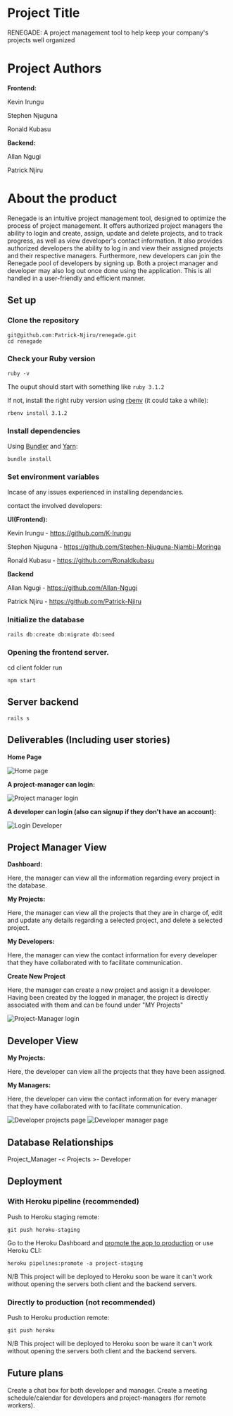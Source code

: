 
# Project Title
RENEGADE: A project management tool to help keep your company's projects well organized

# Project Authors

**Frontend:**

Kevin Irungu

Stephen Njuguna

Ronald Kubasu

**Backend:**

Allan Ngugi

Patrick Njiru

# About the product
Renegade is an intuitive project management tool, designed to optimize the process of project management. It offers authorized project managers the ability to login and create, assign, update and delete projects, and to track progress, as well as view developer's contact information. It also provides authorized developers the ability to log in and view their assigned projects and their respective managers. Furthermore, new developers can join the Renegade pool of developers by signing up. Both a project manager and developer may also log out once done using the application. This is all handled in a user-friendly and efficient manner.

## Set up

### Clone the repository

```shell
git@github.com:Patrick-Njiru/renegade.git
cd renegade
```

### Check your Ruby version

```shell
ruby -v
```

The ouput should start with something like `ruby 3.1.2`

If not, install the right ruby version using [rbenv](https://github.com/rbenv/rbenv) (it could take a while):

```shell
rbenv install 3.1.2
```

### Install dependencies

Using [Bundler](https://github.com/bundler/bundler) and [Yarn](https://github.com/yarnpkg/yarn):

```shell
bundle install
```

### Set environment variables

Incase of any issues experienced in installing dependancies.

 contact the involved developers:
 
 **UI(Frontend):**
 
Kevin Irungu - https://github.com/K-Irungu

Stephen Njuguna - https://github.com/Stephen-Njuguna-Njambi-Moringa

Ronald Kubasu - https://github.com/Ronaldkubasu

**Backend**

Allan Ngugi - https://github.com/Allan-Ngugi

Patrick Njiru - https://github.com/Patrick-Njiru


### Initialize the database

```shell
rails db:create db:migrate db:seed
```

### Opening the frontend server.

cd client folder run 
```shell
npm start
```

## Server backend

```shell
rails s
```

## Deliverables (Including user stories)

**Home Page**

![Home page](https://user-images.githubusercontent.com/105485948/206862748-c93a1bc5-5c07-4c00-bdcd-7f4b1b37e2b2.jpeg)

**A project-manager can login:**

![Project manager login](https://user-images.githubusercontent.com/105485948/206862779-574ab54e-80b1-4e46-891f-d6a1a5490238.jpeg)

**A developer can login (also can signup if they don't have an account):**
 
 ![Login Developer](https://user-images.githubusercontent.com/105485948/206862845-52263cc1-1bec-4e7e-b8b2-203dad7ddf14.jpeg)

## Project Manager View
**Dashboard:**

Here, the manager can view all the information regarding every project in the database.

**My Projects:**

Here, the manager can view all the projects that they are in charge of, edit and update any details regarding a selected project, and delete a selected project.

**My Developers:** 

Here, the manager can view the contact information for every developer that they have collaborated with to facilitate communication.

**Create New Project**

Here, the manager can create a new project and assign it a developer. Having been created by the logged in manager, the project is directly associated with them and can be found under "MY Projects"

![Project-Manager login](https://user-images.githubusercontent.com/105485948/206862894-fd1d4a12-08f6-45e7-8c70-89f87ae34038.jpeg)

## Developer View
**My Projects:**

Here, the developer can view all the projects that they have been assigned.

**My Managers:** 

Here, the developer can view the contact information for every manager that they have collaborated with to facilitate communication.

![Developer projects page](https://user-images.githubusercontent.com/105485948/206862915-3fae3297-c0b8-44fb-af40-195b95ed94f1.jpeg)
![Developer manager page](https://user-images.githubusercontent.com/105485948/206863454-bf6fe759-4186-4980-8954-0dad12649e1b.jpeg)


## Database Relationships

Project_Manager -< Projects >- Developer

## Deployment
### With Heroku pipeline (recommended)
Push to Heroku staging remote:

```shell
git push heroku-staging
```

Go to the Heroku Dashboard and [promote the app to production](https://devcenter.heroku.com/articles/pipelines) or use Heroku CLI:

```shell
heroku pipelines:promote -a project-staging

```
N/B This project will be deployed to Heroku soon be ware it can't work without opening the servers both client and the backend servers.

### Directly to production (not recommended)

Push to Heroku production remote:

```shell
git push heroku
```

N/B This project will be deployed to Heroku soon be ware it can't work without opening the servers both client and the backend servers.

## Future plans
Create a chat box for both developer and manager.
Create a meeting schedule/calendar for developers and  project-managers (for remote workers).



